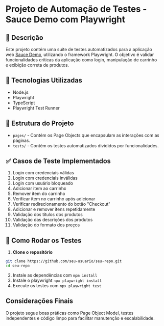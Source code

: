 # Projeto de Automação de Testes - Sauce Demo com Playwright

## 📝 Descrição
Este projeto contém uma suíte de testes automatizados para a aplicação web [Sauce Demo](https://www.saucedemo.com), utilizando o framework Playwright. O objetivo é validar funcionalidades críticas da aplicação como login, manipulação de carrinho e exibição correta de produtos.

## 🧰 Tecnologias Utilizadas
- Node.js
- Playwright
- TypeScript
- Playwright Test Runner

## 📁 Estrutura do Projeto
- `pages/` - Contém os Page Objects que encapsulam as interações com as páginas.
- `tests/` - Contém os testes automatizados divididos por funcionalidades.

## ✅ Casos de Teste Implementados
1. Login com credenciais válidas  
2. Login com credenciais inválidas  
3. Login com usuário bloqueado  
4. Adicionar item ao carrinho  
5. Remover item do carrinho  
6. Verificar item no carrinho após adicionar  
7. Verificar redirecionamento do botão "Checkout"  
8. Adicionar e remover itens repetidamente  
9. Validação dos títulos dos produtos  
10. Validação das descrições dos produtos  
11. Validação do formato dos preços  

## 🚀 Como Rodar os Testes

1. **Clone o repositório**
```bash
git clone https://github.com/seu-usuario/seu-repo.git
cd seu-repo
```
2. Instale as dependências com `npm install`
3. Instale o playwright `npx playwright install`
4. Execute os testes com `npx playwright test`

## Considerações Finais
O projeto segue boas práticas como Page Object Model, testes independentes e código limpo para facilitar manutenção e escalabilidade.
